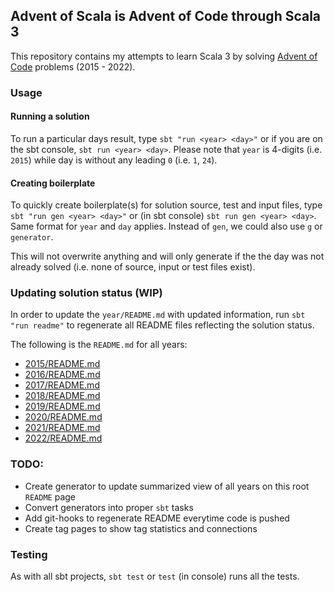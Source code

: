 ## Advent of Scala is Advent of Code through Scala 3

This repository contains my attempts to learn Scala 3 by solving [Advent of Code](http://adventofcode.com) problems (2015 - 2022).

### Usage

#### Running a solution

To run a particular days result, type `sbt "run <year> <day>"` or if you are on the sbt console, `sbt run <year> <day>`. Please note that `year` is 4-digits (i.e. `2015`) while day is without any leading `0` (i.e. `1`, `24`).

#### Creating boilerplate

To quickly create boilerplate(s) for solution source, test and input files, type `sbt "run gen <year> <day>"` or (in sbt console) `sbt run gen <year> <day>`. Same format for `year` and `day` applies. Instead of `gen`, we could also use `g` or `generator`. 

This will not overwrite anything and will only generate if the the day was not already solved (i.e. none of source, input or test files exist).

### Updating solution status (WIP)

In order to update the `year/README.md` with updated information, run `sbt "run readme"` to regenerate all README files reflecting the solution status.

The following is the `README.md` for all years:

* [2015/README.md](/src/main/scala/advent_of_scala/2015/README.md)
* [2016/README.md](/src/main/scala/advent_of_scala/2016/README.md)
* [2017/README.md](/src/main/scala/advent_of_scala/2017/README.md)
* [2018/README.md](/src/main/scala/advent_of_scala/2018/README.md)
* [2019/README.md](/src/main/scala/advent_of_scala/2019/README.md)
* [2020/README.md](/src/main/scala/advent_of_scala/2020/README.md)
* [2021/README.md](/src/main/scala/advent_of_scala/2021/README.md)
* [2022/README.md](/src/main/scala/advent_of_scala/2022/README.md)

### TODO: 
 
- Create generator to update summarized view of all years on this root `README` page
- Convert generators into proper `sbt` tasks
- Add git-hooks to regenerate README everytime code is pushed
- Create tag pages to show tag statistics and connections

### Testing

As with all sbt projects, `sbt test` or `test` (in console) runs all the tests.